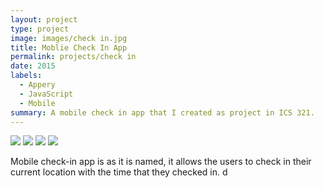 ```yaml
---
layout: project
type: project
image: images/check in.jpg
title: Moblie Check In App
permalink: projects/check in
date: 2015
labels:
  - Appery
  - JavaScript
  - Mobile
summary: A mobile check in app that I created as project in ICS 321.
---
```


<div class="ui small rounded images">
  <img class="ui image" src="../images/micromouse-robot.png">
  <img class="ui image" src="../images/micromouse-robot-2.jpg">
  <img class="ui image" src="../images/micromouse.jpg">
  <img class="ui image" src="../images/micromouse-circuit.png">
</div>

Mobile check-in app is as it is named, it allows the users to check in their current location with the time that they checked in.
d



